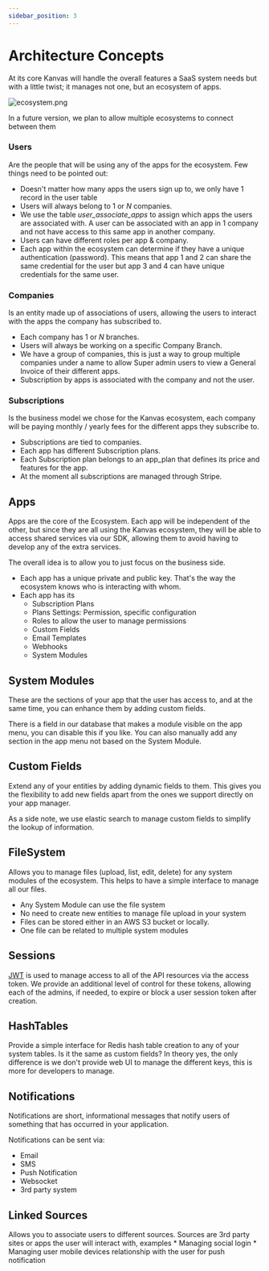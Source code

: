 ```yaml
---
sidebar_position: 3
---
```


# Architecture Concepts

At its core Kanvas will handle the overall features a SaaS system needs but with a little twist; it manages not one, but an ecosystem of apps.

![ecosystem.png](/ecosystem.png)

In a future version, we plan to allow multiple ecosystems to connect between them

### Users 
   
   Are the people that will be using any of the apps for the ecosystem. Few things need to be pointed out:

*   Doesn't matter how many apps the users sign up to, we only have 1 record in the user table
*   Users will always belong to 1 or _N_ companies.
*   We use the table _user_associate_apps_ to assign which apps the users are associated with. A user can be associated with an app in 1 company and not have access to this same app in another company.
*   Users can have different roles per app & company.
*   Each app within the ecosystem can determine if they have a unique authentication (password). This means that app 1 and 2 can share the same credential for the user but app 3 and 4 can have unique credentials for the same user.

### Companies
   
Is an entity made up of associations of users, allowing the users to interact with the apps the company has subscribed to.

*   Each company has 1 or _N_ branches. 
*   Users will always be working on a specific Company Branch.
*   We have a group of companies, this is just a way to group multiple companies under a name to allow Super admin users to view a General Invoice of their different apps.
*   Subscription by apps is associated with the company and not the user.
   
### Subscriptions

Is the business model we chose for the Kanvas ecosystem, each company will be paying monthly / yearly fees for the different apps they subscribe to.

*   Subscriptions are tied to companies.
*   Each app has different Subscription plans.
*   Each Subscription plan belongs to an app_plan that defines its price and features for the app.
*   At the moment all subscriptions are managed through Stripe.
    
## Apps

Apps are the core of the Ecosystem. Each app will be independent of the other, but since they are all using the Kanvas ecosystem, they will be able to access shared services via our SDK, allowing them to avoid having to develop any of the extra services. 

The overall idea is to allow you to just focus on the business side.

*   Each app has a unique private and public key. That's the way the ecosystem knows who is interacting with whom.
*   Each app has its 
    *   Subscription Plans
    *   Plans Settings: Permission, specific configuration
    *   Roles to allow the user to manage permissions
    *   Custom Fields
    *   Email Templates
    *   Webhooks
    *   System Modules

## System Modules

These are the sections of your app that the user has access to, and at the same time, you can enhance them by adding custom fields.

There is a field in our database that makes a module visible on the app menu, you can disable this if you like. You can also manually add any section in the app menu not based on the System Module.

## Custom Fields

Extend any of your entities by adding dynamic fields to them. This gives you the flexibility to add new fields apart from the ones we support directly on your app manager.

As a side note, we use elastic search to manage custom fields to simplify the lookup of information.

## FileSystem

Allows you to manage files (upload, list, edit, delete) for any system modules of the ecosystem. This helps to have a simple interface to manage all our files.

*   Any System Module can use the file system
*   No need to create new entities to manage file upload in your system
*   Files can be stored either in an AWS S3 bucket or locally.
*   One file can be related to multiple system modules
    
## Sessions

[JWT](https://jwt.io/) is used to manage access to all of the API resources via the access token. We provide an additional level of control for these tokens, allowing each of the admins, if needed, to expire or block a user session token after creation.

## HashTables

Provide a simple interface for Redis hash table creation to any of your system tables. Is it the same as custom fields? In theory yes, the only difference is we don't provide web UI to manage the different keys, this is more for developers to manage.

## Notifications

Notifications are  short, informational messages that notify users of something that has occurred in your application.

Notifications can be sent via:
*   Email
*   SMS
*   Push Notification
*   Websocket
*   3rd party system

## Linked Sources 

Allows you to associate users to different sources. Sources are 3rd party sites or apps the user will interact with, examples
    *   Managing social login
    *   Managing user mobile devices relationship with the user for push notification
